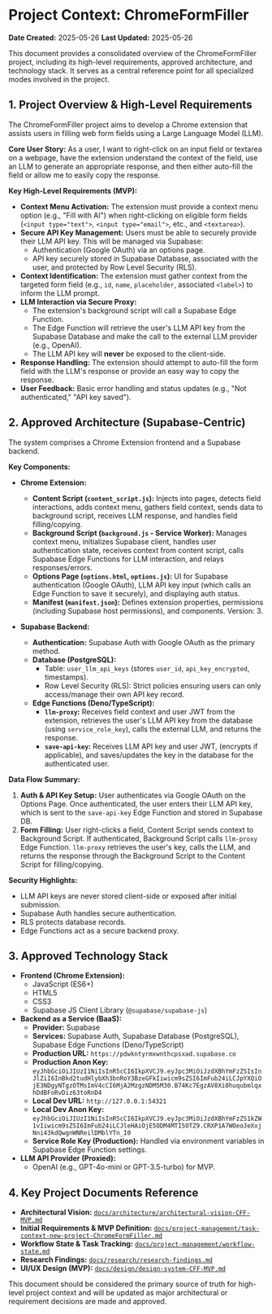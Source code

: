 # Project Context: ChromeFormFiller

**Date Created:** 2025-05-26
**Last Updated:** 2025-05-26

This document provides a consolidated overview of the ChromeFormFiller project, including its high-level requirements, approved architecture, and technology stack. It serves as a central reference point for all specialized modes involved in the project.

## 1. Project Overview & High-Level Requirements

The ChromeFormFiller project aims to develop a Chrome extension that assists users in filling web form fields using a Large Language Model (LLM).

**Core User Story:**
As a user, I want to right-click on an input field or textarea on a webpage, have the extension understand the context of the field, use an LLM to generate an appropriate response, and then either auto-fill the field or allow me to easily copy the response.

**Key High-Level Requirements (MVP):**
*   **Context Menu Activation:** The extension must provide a context menu option (e.g., "Fill with AI") when right-clicking on eligible form fields (`<input type="text">`, `<input type="email">`, etc., and `<textarea>`).
*   **Secure API Key Management:** Users must be able to securely provide their LLM API key. This will be managed via Supabase:
    *   Authentication (Google OAuth) via an options page.
    *   API key securely stored in Supabase Database, associated with the user, and protected by Row Level Security (RLS).
*   **Context Identification:** The extension must gather context from the targeted form field (e.g., `id`, `name`, `placeholder`, associated `<label>`) to inform the LLM prompt.
*   **LLM Interaction via Secure Proxy:**
    *   The extension's background script will call a Supabase Edge Function.
    *   The Edge Function will retrieve the user's LLM API key from the Supabase Database and make the call to the external LLM provider (e.g., OpenAI).
    *   The LLM API key will **never** be exposed to the client-side.
*   **Response Handling:** The extension should attempt to auto-fill the form field with the LLM's response or provide an easy way to copy the response.
*   **User Feedback:** Basic error handling and status updates (e.g., "Not authenticated," "API key saved").

## 2. Approved Architecture (Supabase-Centric)

The system comprises a Chrome Extension frontend and a Supabase backend.

**Key Components:**

*   **Chrome Extension:**
    *   **Content Script (`content_script.js`):** Injects into pages, detects field interactions, adds context menu, gathers field context, sends data to background script, receives LLM response, and handles field filling/copying.
    *   **Background Script (`background.js` - Service Worker):** Manages context menu, initializes Supabase client, handles user authentication state, receives context from content script, calls Supabase Edge Functions for LLM interaction, and relays responses/errors.
    *   **Options Page (`options.html`, `options.js`):** UI for Supabase authentication (Google OAuth), LLM API key input (which calls an Edge Function to save it securely), and displaying auth status.
    *   **Manifest (`manifest.json`):** Defines extension properties, permissions (including Supabase host permissions), and components. Version: 3.

*   **Supabase Backend:**
    *   **Authentication:** Supabase Auth with Google OAuth as the primary method.
    *   **Database (PostgreSQL):**
        *   Table: `user_llm_api_keys` (stores `user_id`, `api_key_encrypted`, timestamps).
        *   Row Level Security (RLS): Strict policies ensuring users can only access/manage their own API key record.
    *   **Edge Functions (Deno/TypeScript):**
        *   **`llm-proxy`:** Receives field context and user JWT from the extension, retrieves the user's LLM API key from the database (using `service_role_key`), calls the external LLM, and returns the response.
        *   **`save-api-key`:** Receives LLM API key and user JWT, (encrypts if applicable), and saves/updates the key in the database for the authenticated user.

**Data Flow Summary:**
1.  **Auth & API Key Setup:** User authenticates via Google OAuth on the Options Page. Once authenticated, the user enters their LLM API key, which is sent to the `save-api-key` Edge Function and stored in Supabase DB.
2.  **Form Filling:** User right-clicks a field, Content Script sends context to Background Script. If authenticated, Background Script calls `llm-proxy` Edge Function. `llm-proxy` retrieves the user's key, calls the LLM, and returns the response through the Background Script to the Content Script for filling/copying.

**Security Highlights:**
*   LLM API keys are never stored client-side or exposed after initial submission.
*   Supabase Auth handles secure authentication.
*   RLS protects database records.
*   Edge Functions act as a secure backend proxy.

## 3. Approved Technology Stack

*   **Frontend (Chrome Extension):**
    *   JavaScript (ES6+)
    *   HTML5
    *   CSS3
    *   Supabase JS Client Library (`@supabase/supabase-js`)
*   **Backend as a Service (BaaS):**
    *   **Provider:** Supabase
    *   **Services:** Supabase Auth, Supabase Database (PostgreSQL), Supabase Edge Functions (Deno/TypeScript)
    *   **Production URL:** `https://pdwkntyrmxwnthcpsxad.supabase.co`
    *   **Production Anon Key:** `eyJhbGciOiJIUzI1NiIsInR5cCI6IkpXVCJ9.eyJpc3MiOiJzdXBhYmFzZSIsInJlZiI6InBkd2tudHlybXh3bnRoY3BzeGFkIiwicm9sZSI6ImFub24iLCJpYXQiOjE3NDgyNTgzOTMsImV4cCI6MjA2MzgzNDM5M30.B74Kc7EgzAV0Xi0huqubmlqxhDdBFoRvDiz63toRnD4`
    *   **Local Dev URL:** `http://127.0.0.1:54321`
    *   **Local Dev Anon Key:** `eyJhbGciOiJIUzI1NiIsInR5cCI6IkpXVCJ9.eyJpc3MiOiJzdXBhYmFzZS1kZW1vIiwicm9sZSI6ImFub24iLCJleHAiOjE5ODM4MTI5OTZ9.CRXP1A7WOeoJeXxjNni43kdQwgnWNReilDMblYTn_I0`
    *   **Service Role Key (Production):** Handled via environment variables in Supabase Edge Function settings.
*   **LLM API Provider (Proxied):**
    *   OpenAI (e.g., GPT-4o-mini or GPT-3.5-turbo) for MVP.

## 4. Key Project Documents Reference

*   **Architectural Vision:** [`docs/architecture/architectural-vision-CFF-MVP.md`](docs/architecture/architectural-vision-CFF-MVP.md)
*   **Initial Requirements & MVP Definition:** [`docs/project-management/task-context-new-project-ChromeFormFiller.md`](docs/project-management/task-context-new-project-ChromeFormFiller.md)
*   **Workflow State & Task Tracking:** [`docs/project-management/workflow-state.md`](docs/project-management/workflow-state.md)
*   **Research Findings:** [`docs/research/research-findings.md`](docs/research/research-findings.md)
*   **UI/UX Design (MVP):** [`docs/design/design-system-CFF-MVP.md`](docs/design/design-system-CFF-MVP.md)

This document should be considered the primary source of truth for high-level project context and will be updated as major architectural or requirement decisions are made and approved.